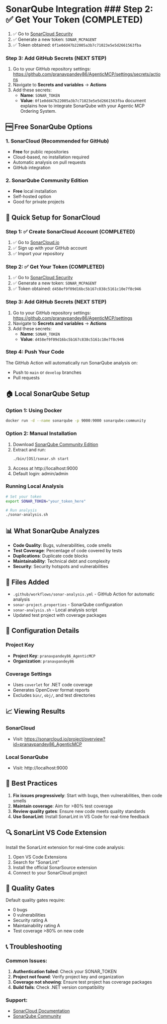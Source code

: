 # SonarQube Integration ### Step 2: ✅ Get Your Token (COMPLETED)
1. ✅ Go to [SonarCloud Security](https://sonarcloud.io/account/security/)
2. ✅ Generate a new token: `SONAR_MCPAGENT`
3. ✅ Token obtained: `0f1e0dd47b22005a3b7c71023e5e5d2661563fba`

### Step 3: Add GitHub Secrets (NEXT STEP)
1. Go to your GitHub repository settings: https://github.com/pranavpandey86/AgenticMCP/settings/secrets/actions
2. Navigate to **Secrets and variables** → **Actions**
3. Add these secrets:
   - **Name**: `SONAR_TOKEN`
   - **Value**: `0f1e0dd47b22005a3b7c71023e5e5d2661563fba` document explains how to integrate SonarQube with your Agentic MCP Ordering System.

## 🆓 Free SonarQube Options

### 1. SonarCloud (Recommended for GitHub)
- **Free** for public repositories
- Cloud-based, no installation required
- Automatic analysis on pull requests
- GitHub integration

### 2. SonarQube Community Edition
- **Free** local installation
- Self-hosted option
- Good for private projects

## 🚀 Quick Setup for SonarCloud

### Step 1: ✅ Create SonarCloud Account (COMPLETED)
1. ✅ Go to [SonarCloud.io](https://sonarcloud.io)
2. ✅ Sign up with your GitHub account
3. ✅ Import your repository

### Step 2: ✅ Get Your Token (COMPLETED)
1. ✅ Go to [SonarCloud Security](https://sonarcloud.io/account/security/)
2. ✅ Generate a new token: `SONAR_MCPAGENT`
3. ✅ Token obtained: `d458ef9f09d16bc5b167c838c5161c10e7f8c946`

### Step 3: Add GitHub Secrets (NEXT STEP)
1. Go to your GitHub repository settings: https://github.com/pranavpandey86/AgenticMCP/settings
2. Navigate to **Secrets and variables** → **Actions**
3. Add these secrets:
   - **Name**: `SONAR_TOKEN`
   - **Value**: `d458ef9f09d16bc5b167c838c5161c10e7f8c946`

### Step 4: Push Your Code
The GitHub Action will automatically run SonarQube analysis on:
- Push to `main` or `develop` branches
- Pull requests

## 🏠 Local SonarQube Setup

### Option 1: Using Docker
```bash
docker run -d --name sonarqube -p 9000:9000 sonarqube:community
```

### Option 2: Manual Installation
1. Download [SonarQube Community Edition](https://www.sonarqube.org/downloads/)
2. Extract and run:
   ```bash
   ./bin/[OS]/sonar.sh start
   ```
3. Access at http://localhost:9000
4. Default login: admin/admin

### Running Local Analysis
```bash
# Set your token
export SONAR_TOKEN="your_token_here"

# Run analysis
./sonar-analysis.sh
```

## 📊 What SonarQube Analyzes

- **Code Quality**: Bugs, vulnerabilities, code smells
- **Test Coverage**: Percentage of code covered by tests
- **Duplications**: Duplicate code blocks
- **Maintainability**: Technical debt and complexity
- **Security**: Security hotspots and vulnerabilities

## 📁 Files Added

- `.github/workflows/sonar-analysis.yml` - GitHub Action for automatic analysis
- `sonar-project.properties` - SonarQube configuration
- `sonar-analysis.sh` - Local analysis script
- Updated test project with coverage packages

## 🔧 Configuration Details

### Project Key
- **Project Key**: `pranavpandey86_AgenticMCP`
- **Organization**: `pranavpandey86`

### Coverage Settings
- Uses `coverlet` for .NET code coverage
- Generates OpenCover format reports
- Excludes `bin/`, `obj/`, and test directories

## 📈 Viewing Results

### SonarCloud
- Visit: https://sonarcloud.io/project/overview?id=pranavpandey86_AgenticMCP

### Local SonarQube
- Visit: http://localhost:9000

## 🎯 Best Practices

1. **Fix issues progressively**: Start with bugs, then vulnerabilities, then code smells
2. **Maintain coverage**: Aim for >80% test coverage
3. **Review quality gates**: Ensure new code meets quality standards
4. **Use SonarLint**: Install SonarLint in VS Code for real-time feedback

## 🔍 SonarLint VS Code Extension

Install the SonarLint extension for real-time code analysis:
1. Open VS Code Extensions
2. Search for "SonarLint"
3. Install the official SonarSource extension
4. Connect to your SonarCloud project

## 🚨 Quality Gates

Default quality gates require:
- 0 bugs
- 0 vulnerabilities
- Security rating A
- Maintainability rating A
- Test coverage >80% on new code

## 📞 Troubleshooting

### Common Issues:
1. **Authentication failed**: Check your SONAR_TOKEN
2. **Project not found**: Verify project key and organization
3. **Coverage not showing**: Ensure test project has coverage packages
4. **Build fails**: Check .NET version compatibility

### Support:
- [SonarCloud Documentation](https://docs.sonarcloud.io/)
- [SonarQube Community](https://community.sonarsource.com/)
